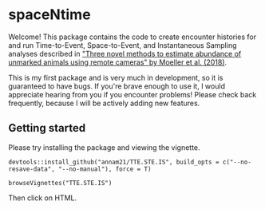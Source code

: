 # spaceNtime
Welcome! This package contains the code to create encounter histories for and run Time-to-Event, Space-to-Event, and Instantaneous Sampling analyses described in ["Three novel methods to estimate abundance of unmarked animals using remote cameras" by Moeller et al. (2018)](https://esajournals.onlinelibrary.wiley.com/doi/full/10.1002/ecs2.2331).

This is my first package and is very much in development, so it is guaranteed to have bugs. If you're brave enough to use it, I would appreciate hearing from you if you encounter problems! Please check back frequently, because I will be actively adding new features. 

## Getting started 
Please try installing the package and viewing the vignette.

`devtools::install_github("annam21/TTE.STE.IS", build_opts = c("--no-resave-data", "--no-manual"), force = T)`

`browseVignettes("TTE.STE.IS")`

Then click on HTML. 